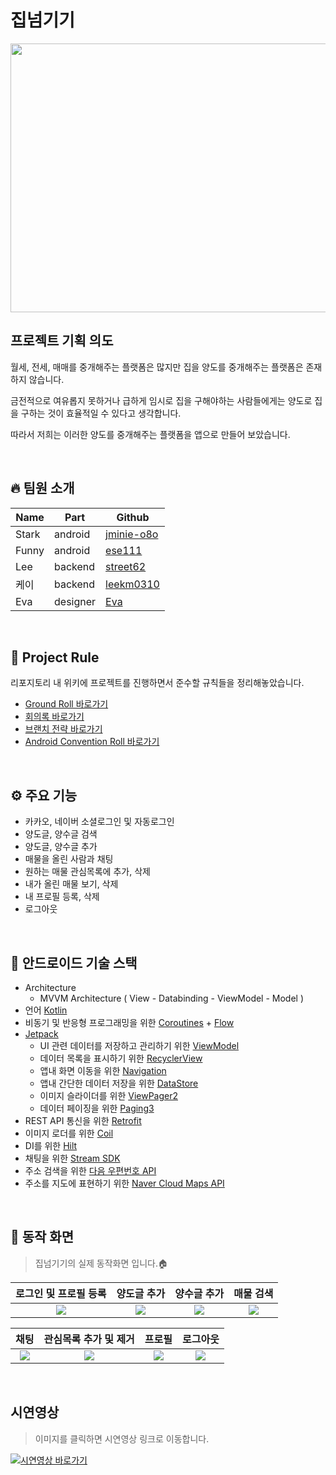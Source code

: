 # 집넘기기
<p align="center"><img src="https://user-images.githubusercontent.com/79504043/189599604-36c291f8-821f-461d-aa5f-31564292c0bb.png" width="900" height="430"/></p>

## 프로젝트 기획 의도
월세, 전세, 매매를 중개해주는 플랫폼은 많지만 집을 양도를 중개해주는 플랫폼은 존재하지 않습니다. 
  
  
금전적으로 여유롭지 못하거나 급하게 임시로 집을 구해야하는 사람들에게는 양도로 집을 구하는 것이 효율적일 수 있다고 생각합니다.  
  
  
따라서 저희는 이러한 양도를 중개해주는 플랫폼을 앱으로 만들어 보았습니다. 

</br>

## 🔥 팀원 소개
|Name|Part|Github|
|---|---|---|
|Stark|android|[jminie-o8o](https://github.com/jminie-o8o)|
|Funny|android|[ese111](https://github.com/ese111)|
|Lee|backend|[street62](https://github.com/street62)|
|케이|backend|[leekm0310](https://github.com/leekm0310)|
|Eva|designer|[Eva](https://evachu.design)|

</br>

## 📃 Project Rule

리포지토리 내 위키에 프로젝트를 진행하면서 준수할 규칙들을 정리해놓았습니다.
- [Ground Roll 바로가기](https://github.com/street62/Home-Rent-App/wiki/%EA%B7%B8%EB%9D%BC%EC%9A%B4%EB%93%9C-%EB%A1%A4)
- [회의록 바로가기](https://github.com/street62/Home-Rent-App/wiki/%ED%9A%8C%EC%9D%98%EB%A1%9D)
- [브랜치 전략 바로가기](https://github.com/street62/Home-Rent-App/wiki/%ED%98%91%EC%97%85-%EC%A0%84%EB%9E%B5)
- [Android Convention Roll 바로가기](https://github.com/street62/Home-Rent-App/wiki/%EC%95%88%EB%93%9C%EB%A1%9C%EC%9D%B4%EB%93%9C-%EC%BB%A8%EB%B2%A4%EC%85%98)

</br>

## ⚙ 주요 기능
- 카카오, 네이버 소셜로그인 및 자동로그인
- 양도글, 양수글 검색
- 양도글, 양수글 추가
- 매물을 올린 사람과 채팅
- 원하는 매물 관심목록에 추가, 삭제
- 내가 올린 매물 보기, 삭제
- 내 프로필 등록, 삭제
- 로그아웃

</br>

## 📌 안드로이드 기술 스택
- Architecture
  - MVVM Architecture ( View - Databinding - ViewModel - Model )
- 언어 [Kotlin](https://kotlinlang.org/)
- 비동기 및 반응형 프로그래밍을 위한 [Coroutines](https://developer.android.com/kotlin/coroutines) + [Flow](https://developer.android.com/kotlin/flow)
- [Jetpack](https://developer.android.com/jetpack)
  - UI 관련 데이터를 저장하고 관리하기 위한 [ViewModel](https://developer.android.com/topic/libraries/architecture/viewmodel?gclid=CjwKCAjwq5-WBhB7EiwAl-HEkrzYCgxFBbYLSC4yenlZRy5NtxWbTHP-xThSz_yMY_JUTl3TCklhnBoCDIcQAvD_BwE&gclsrc=aw.ds)
  - 데이터 목록을 표시하기 위한 [RecyclerView](https://developer.android.com/guide/topics/ui/layout/recyclerview?gclid=CjwKCAjwsfuYBhAZEiwA5a6CDExaCCkZkSghgMvbHs6a80REENk05bEMNW1cW1j37ZAeNJrmF1efxRoCnr0QAvD_BwE&gclsrc=aw.ds)
  - 앱내 화면 이동을 위한 [Navigation](https://developer.android.com/guide/navigation)
  - 앱내 간단한 데이터 저장을 위한 [DataStore](https://developer.android.com/topic/libraries/architecture/datastore?gclid=Cj0KCQjwjvaYBhDlARIsAO8PkE0p3ASRb3EbJTGUtzY1aiUiGqQJwR9n8dEeo1g76RxQjpOciuUP5-QaAr6eEALw_wcB&gclsrc=aw.ds)
  - 이미지 슬라이더를 위한 [ViewPager2](https://developer.android.com/jetpack/androidx/releases/viewpager2)
  - 데이터 페이징을 위한 [Paging3](https://developer.android.com/topic/libraries/architecture/paging/v3-overview)
- REST API 통신을 위한 [Retrofit](https://square.github.io/retrofit/)
- 이미지 로더를 위한 [Coil](https://square.github.io/retrofit/)
- DI를 위한 [Hilt](https://developer.android.com/training/dependency-injection/hilt-android)
- 채팅을 위한 [Stream SDK](https://getstream.io/chat/?utm_source={google}&utm_medium={cpc}&utm_campaign=GOO|S|BRN|ROW|ALL-EN%26utm_adgroup=Chat%26utm_custom%3D15702481917%26utm_content%3D571825906719%26utm_term%3Dstream%20chat%20api%26matchtype=e%26device=c%26location=1009871&_bt=571825906719&_bk=stream%20chat%20api&_bm=e&_bn=g&gclid=CjwKCAjwsfuYBhAZEiwA5a6CDAJOBXFLKt0q8_ib1I1_fwzsfxM4Ii2B3aKzyNZ8O6xY42BcG_VVzRoCJPwQAvD_BwE)
- 주소 검색을 위한 [다음 우편번호 API](https://postcode.map.daum.net/guide)
- 주소를 지도에 표현하기 위한 [Naver Cloud Maps API](https://www.ncloud.com/product/applicationService/maps)

</br>

## 📱 동작 화면
<Blockquote>
집넘기기의 실제 동작화면 입니다.🏠
</Blockquote>

| 로그인 및 프로필 등록 | 양도글 추가 | 양수글 추가 | 매물 검색 |
|:--------:|:--------:|:--------:|:--------:|
| ![](https://github.com/street62/Home-Rent-App/blob/android_develop/screenshot/%EB%A1%9C%EA%B7%B8%EC%9D%B8%20%EB%B0%8F%20%ED%94%84%EB%A1%9C%ED%95%84%20%EB%93%B1%EB%A1%9D.gif) | ![](https://github.com/street62/Home-Rent-App/blob/android_develop/screenshot/%EC%96%91%EB%8F%84%EA%B8%80%20%EB%93%B1%EB%A1%9D.gif) | ![](https://github.com/street62/Home-Rent-App/blob/android_develop/screenshot/%EC%96%91%EC%88%98%EA%B8%80%20%EB%93%B1%EB%A1%9D.gif) | ![](https://github.com/street62/Home-Rent-App/blob/android_develop/screenshot/%EB%A7%A4%EB%AC%BC%20%EA%B2%80%EC%83%89.gif) |

| 채팅 | 관심목록 추가 및 제거 | 프로필 | 로그아웃 |
|:--------:|:--------:|:--------:|:--------:|
| ![](https://github.com/street62/Home-Rent-App/blob/android_develop/screenshot/%EC%B1%84%ED%8C%85.gif) | ![](https://github.com/street62/Home-Rent-App/blob/android_develop/screenshot/%EA%B4%80%EC%8B%AC%EB%AA%A9%EB%A1%9D%20%EC%B6%94%EA%B0%80%20%EB%B0%8F%20%EC%A0%9C%EA%B1%B0.gif) | ![](https://github.com/street62/Home-Rent-App/blob/android_develop/screenshot/%ED%94%84%EB%A1%9C%ED%95%84.gif) | ![](https://github.com/street62/Home-Rent-App/blob/android_develop/screenshot/%EB%A1%9C%EA%B7%B8%EC%95%84%EC%9B%83.gif) |

</br>

## 시연영상
<Blockquote>
이미지를 클릭하면 시연영상 링크로 이동합니다. 
</Blockquote>
 
[![시연영상 바로가기](https://i9.ytimg.com/vi/EhMm6OVVgiE/mq1.jpg?sqp=CPCx-5gG&rs=AOn4CLD40eiH42T_Qg1utaq4ceT3wKXb1g)](https://www.youtube.com/watch?v=EhMm6OVVgiE)
